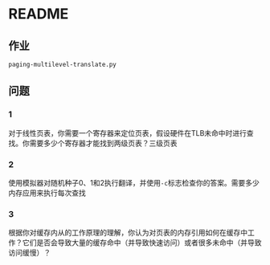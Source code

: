 # README

## 作业

`paging-multilevel-translate.py`

## 问题

### 1

对于线性页表，你需要一个寄存器来定位页表，假设硬件在TLB未命中时进行查找。你需要多少个寄存器才能找到两级页表？三级页表

### 2

使用模拟器对随机种子0、1和2执行翻译，并使用`-c`标志检查你的答案。需要多少内存应用来执行每次查找

### 3

根据你对缓存内从的工作原理的理解，你认为对页表的内存引用如何在缓存中工作？它们是否会导致大量的缓存命中（并导致快速访问）或者很多未命中（并导致访问缓慢）？